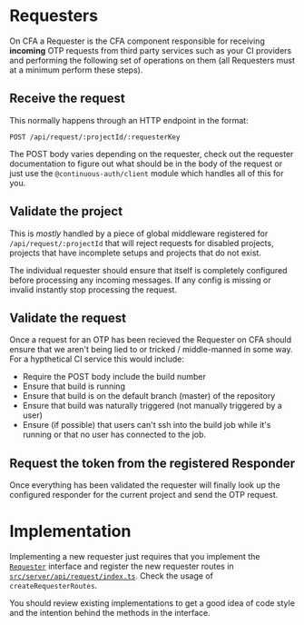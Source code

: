 # Requesters

On CFA a Requester is the CFA component responsible for receiving **incoming**
OTP requests from third party services such as your CI providers and performing
the following set of operations on them (all Requesters must at a minimum
perform these steps).

## Receive the request

This normally happens through an HTTP endpoint in the format:

`POST /api/request/:projectId/:requesterKey`

The POST body varies depending on the requester, check out the requester
documentation to figure out what should be in the body of the request or
just use the `@continuous-auth/client` module which handles all of this
for you.

## Validate the project

This is _mostly_ handled by a piece of global middleware registered for
`/api/request/:projectId` that will reject requests for disabled projects,
projects that have incomplete setups and projects that do not exist.

The individual requester should ensure that itself is completely configured
before processing any incoming messages.  If any config is missing or invalid
instantly stop processing the request.

## Validate the request

Once a request for an OTP has been recieved the Requester on CFA should ensure
that we aren't being lied to or tricked / middle-manned in some way.  For a
hypthetical CI service this would include:

* Require the POST body include the build number
* Ensure that build is running
* Ensure that build is on the default branch (master) of the repository
* Ensure that build was naturally triggered (not manually triggered by a user)
* Ensure (if possible) that users can't ssh into the build job while it's running
or that no user has connected to the job.

## Request the token from the registered Responder

Once everything has been validated the requester will finally look up the
configured responder for the current project and send the OTP request.

# Implementation

Implementing a new requester just requires that you implement the [`Requester`](../../src/server/requesters/Requester.ts)
interface and register the new requester routes in [`src/server/api/request/index.ts`](../../src/server/api/request/index.ts).  Check the usage of `createRequesterRoutes`.

You should review existing implementations to get a good idea of code style and the
intention behind the methods in the interface.

